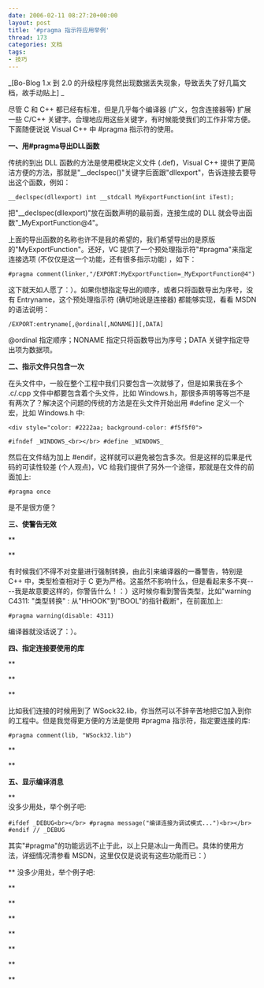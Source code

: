 ```yaml
---
date: 2006-02-11 08:27:20+00:00
layout: post
title: '#pragma 指示符应用举例'
thread: 173
categories: 文档
tags:
- 技巧
---
```


_[Bo-Blog 1.x 到 2.0 的升级程序竟然出现数据丢失现象，导致丢失了好几篇文档，故手动贴上] _  


  
尽管 C 和 C++ 都已经有标准，但是几乎每个编译器 (广义，包含连接器等) 扩展一些 C/C++ 关键字。合理地应用这些关键字，有时候能使我们的工作非常方便。下面随便说说 Visual C++ 中 #pragma 指示符的使用。

<!-- more -->  


**一、用#pragma导出DLL函数**

  


传统的到出 DLL 函数的方法是使用模块定义文件 (.def)，Visual C++ 提供了更简洁方便的方法，那就是"__declspec()"关键字后面跟"dllexport"，告诉连接去要导出这个函数，例如：

  
  

    
    __declspec(dllexport) int __stdcall MyExportFunction(int iTest);

  


把"__declspec(dllexport)"放在函数声明的最前面，连接生成的 DLL 就会导出函数"_MyExportFunction@4"。

  


上面的导出函数的名称也许不是我的希望的，我们希望导出的是原版的"MyExportFunction"。还好，VC 提供了一个预处理指示符"#pragma"来指定连接选项 (不仅仅是这一个功能，还有很多指示功能) ，如下：

  
  

    
    #pragma comment(linker,"/EXPORT:MyExportFunction=_MyExportFunction@4")

  


这下就天如人愿了：）。如果你想指定导出的顺序，或者只将函数导出为序号，没有 Entryname，这个预处理指示符 (确切地说是连接器) 都能够实现，看看 MSDN 的语法说明：

  
  

    
    /EXPORT:entryname[,@ordinal[,NONAME]][,DATA]

  


@ordinal 指定顺序；NONAME 指定只将函数导出为序号；DATA 关键字指定导出项为数据项。

  


**二、指示文件只包含一次**

  


在头文件中，一般在整个工程中我们只要包含一次就够了，但是如果我在多个 .c/.cpp 文件中都要包含着个头文件，比如 Windows.h，那很多声明等等岂不是有两次了？解决这个问题的传统的方法是在头文件开始出用 #define 定义一个宏，比如 Windows.h 中:  


  

    
    <div style="color: #2222aa; background-color: #f5f5f0"> 
    
    #ifndef _WINDOWS_<br></br> #define _WINDOWS_

  
  
  


  然后在文件结为加上 #endif，这样就可以避免被包含多次。但是这样的后果是代码的可读性较差 (个人观点)，VC 给我们提供了另外一个途径，那就是在文件的前面加上:

  
  
  
  
  
  

    
    #pragma once

  
  
  
  
  


   是不是很方便？

  
  
  
  
  


**三、使警告无效**

  


**  


**  
  


   有时候我们不得不对变量进行强制转换，由此引来编译器的一番警告，特别是 C++ 中，类型检查相对于 C 更为严格。这虽然不影响什么，但是看起来多不爽----我是故意要这样的，你警告什么！：）这时候你看到警告类型，比如"warning C4311: "类型转换" : 从"HHOOK"到"BOOL"的指针截断"，在前面加上:

  
  
  
  
  
  

    
    #pragma warning(disable: 4311)

  
  
  


  编译器就没话说了：）。

  
  
  
  
  


**四、指定连接要使用的库**

  


**  


**  


**  
  


   比如我们连接的时候用到了 WSock32.lib，你当然可以不辞辛苦地把它加入到你的工程中。但是我觉得更方便的方法是使用 #pragma 指示符，指定要连接的库:

  
  
  
  
  

    
    #pragma comment(lib, "WSock32.lib")

  
  
  


**  


**  


**五、显示编译消息**

  


**  
    没多少用处，举个例子吧:  
  
  
  
  
  

    
    #ifdef _DEBUG<br></br> #pragma message("编译连接为调试模式...")<br></br> #endif // _DEBUG

  
  
  


  其实"#pragma"的功能远远不止于此，以上只是冰山一角而已。具体的使用方法，详细情况清参看 MSDN，这里仅仅是说说有这些功能而已：） 

  
  
**    没多少用处，举个例子吧:

**

**

**

**

**

**

**
